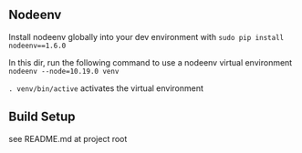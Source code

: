 ## Nodeenv

Install nodeenv globally into your dev environment with `sudo pip install nodeenv==1.6.0`

In this dir, run the following command to use a nodeenv virtual environment
`nodeenv --node=10.19.0 venv`

`. venv/bin/active` activates the virtual environment

## Build Setup

see README.md at project root

